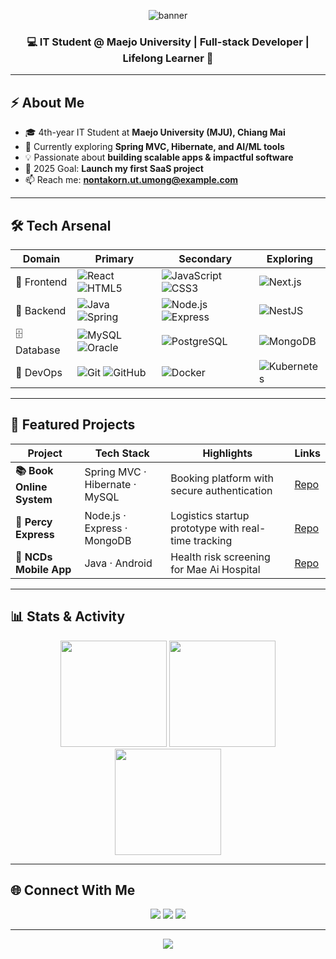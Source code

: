 <!-- Banner / Cover -->
<p align="center">
  <img src="https://capsule-render.vercel.app/api?type=waving&color=0:1e3c72,100:2a5298&height=220&section=header&text=Nontakorn%20Ut-umong&fontSize=45&fontColor=ffffff&animation=fadeIn&fontAlignY=35" alt="banner"/>
</p>

<h3 align="center">💻 IT Student @ Maejo University | Full-stack Developer | Lifelong Learner 🚀</h3>

---

## ⚡ About Me
- 🎓  4th-year IT Student at **Maejo University (MJU), Chiang Mai**  
- 🌱  Currently exploring **Spring MVC, Hibernate, and AI/ML tools**  
- 💡  Passionate about **building scalable apps & impactful software**  
- 🎯  2025 Goal: **Launch my first SaaS project**  
- 📫  Reach me: **nontakorn.ut.umong@example.com**

---

## 🛠 Tech Arsenal
<div align="center">

| Domain | Primary | Secondary | Exploring |
|--------|---------|-----------|-----------|
| 🎨 Frontend | ![React](https://img.shields.io/badge/React-20232A?logo=react&logoColor=61DAFB) ![HTML5](https://img.shields.io/badge/HTML5-E34F26?logo=html5&logoColor=white) | ![JavaScript](https://img.shields.io/badge/JavaScript-F7DF1E?logo=javascript&logoColor=black) ![CSS3](https://img.shields.io/badge/CSS3-1572B6?logo=css3&logoColor=white) | ![Next.js](https://img.shields.io/badge/Next.js-000?logo=nextdotjs) |
| 🔧 Backend | ![Java](https://img.shields.io/badge/Java-ED8B00?logo=openjdk&logoColor=white) ![Spring](https://img.shields.io/badge/Spring-6DB33F?logo=spring&logoColor=white) | ![Node.js](https://img.shields.io/badge/Node.js-339933?logo=node.js&logoColor=white) ![Express](https://img.shields.io/badge/Express-000?logo=express&logoColor=white) | ![NestJS](https://img.shields.io/badge/NestJS-E0234E?logo=nestjs&logoColor=white) |
| 🗄 Database | ![MySQL](https://img.shields.io/badge/MySQL-4479A1?logo=mysql&logoColor=white) ![Oracle](https://img.shields.io/badge/Oracle-F80000?logo=oracle&logoColor=white) | ![PostgreSQL](https://img.shields.io/badge/PostgreSQL-4169E1?logo=postgresql&logoColor=white) | ![MongoDB](https://img.shields.io/badge/MongoDB-47A248?logo=mongodb&logoColor=white) |
| 🚀 DevOps | ![Git](https://img.shields.io/badge/Git-F05032?logo=git&logoColor=white) ![GitHub](https://img.shields.io/badge/GitHub-181717?logo=github&logoColor=white) | ![Docker](https://img.shields.io/badge/Docker-2496ED?logo=docker&logoColor=white) | ![Kubernetes](https://img.shields.io/badge/Kubernetes-326CE5?logo=kubernetes&logoColor=white) |

</div>

---

## 📌 Featured Projects
| Project | Tech Stack | Highlights | Links |
|---------|------------|------------|-------|
| **📚 Book Online System** | Spring MVC · Hibernate · MySQL | Booking platform with secure authentication | [Repo](https://github.com/ZpeedX/book-online) |
| **🚛 Percy Express** | Node.js · Express · MongoDB | Logistics startup prototype with real-time tracking | [Repo](https://github.com/ZpeedX/percy-express) |
| **🏥 NCDs Mobile App** | Java · Android | Health risk screening for Mae Ai Hospital | [Repo](https://github.com/ZpeedX/ncds-app) |

---

## 📊 Stats & Activity
<div align="center">
<img height="170" src="https://github-readme-stats.vercel.app/api?username=ZpeedX&show_icons=true&theme=radical&hide_border=true&include_all_commits=true&count_private=true&v=1" />
<img height="170" src="https://github-readme-stats.vercel.app/api/top-langs/?username=ZpeedX&layout=compact&theme=radical&hide_border=true&v=1" />
<img height="170" src="https://streak-stats.demolab.com?user=ZpeedX&theme=radical&hide_border=true&v=1" />

</div>

---

## 🌐 Connect With Me
<p align="center">
  <a href="mailto:nontakorn.ut.umong@example.com"><img src="https://img.shields.io/badge/Email-D14836?style=for-the-badge&logo=gmail&logoColor=white"/></a>
  <a href="https://linkedin.com"><img src="https://img.shields.io/badge/LinkedIn-0077B5?style=for-the-badge&logo=linkedin&logoColor=white"/></a>
  <a href="https://twitter.com"><img src="https://img.shields.io/badge/Twitter-1DA1F2?style=for-the-badge&logo=twitter&logoColor=white"/></a>
</p>

---

<p align="center">
  <img src="https://capsule-render.vercel.app/api?type=waving&color=0:2a5298,100:1e3c72&height=120&section=footer"/>
</p>


